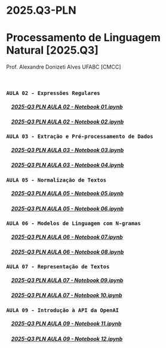 # 2025.Q3-PLN

# Processamento de Linguagem Natural [2025.Q3]
Prof. Alexandre Donizeti Alves
UFABC [CMCC]

<br>

### `AULA 02 - Expressões Regulares`

##### &nbsp;&nbsp;&nbsp; [2025-Q3 PLN AULA 02 - Notebook 01.ipynb](https://github.com/adalves-ufabc/2025.Q3-PLN/blob/main/aulas/2025_Q3_PLN_AULA_02_Notebook_01.ipynb)
##### &nbsp;&nbsp;&nbsp; [2025-Q3 PLN AULA 02 - Notebook 02.ipynb](https://github.com/adalves-ufabc/2025.Q3-PLN/blob/main/aulas/2025_Q3_PLN_AULA_02_Notebook_02.ipynb)

### `AULA 03 - Extração e Pré-processamento de Dados`

##### &nbsp;&nbsp;&nbsp; [2025-Q3 PLN AULA 03 - Notebook 03.ipynb](https://github.com/adalves-ufabc/2025.Q3-PLN/blob/main/aulas/2025_Q3_PLN_AULA_03_Notebook_03.ipynb)
##### &nbsp;&nbsp;&nbsp; [2025-Q3 PLN AULA 03 - Notebook 04.ipynb](https://github.com/adalves-ufabc/2025.Q3-PLN/blob/main/aulas/2025_Q3_PLN_AULA_03_Notebook_04.ipynb)

### `AULA 05 - Normalização de Textos`

##### &nbsp;&nbsp;&nbsp; [2025-Q3 PLN AULA 05 - Notebook 05.ipynb](https://github.com/adalves-ufabc/2025.Q3-PLN/blob/main/aulas/2025_Q3_PLN_AULA_05_Notebook_05.ipynb)
##### &nbsp;&nbsp;&nbsp; [2025-Q3 PLN AULA 05 - Notebook 06.ipynb](https://github.com/adalves-ufabc/2025.Q3-PLN/blob/main/aulas/2025_Q3_PLN_AULA_05_Notebook_06.ipynb)

### `AULA 06 - Modelos de Linguagem com N-gramas`

##### &nbsp;&nbsp;&nbsp; [2025-Q3 PLN AULA 06 - Notebook 07.ipynb](https://github.com/adalves-ufabc/2025.Q3-PLN/blob/main/aulas/2025_Q3_PLN_AULA_06_Notebook_07.ipynb)
##### &nbsp;&nbsp;&nbsp; [2025-Q3 PLN AULA 06 - Notebook 08.ipynb](https://github.com/adalves-ufabc/2025.Q3-PLN/blob/main/aulas/2025_Q3_PLN_AULA_06_Notebook_08.ipynb)

### `AULA 07 - Representação de Textos`

##### &nbsp;&nbsp;&nbsp; [2025-Q3 PLN AULA 07 - Notebook 09.ipynb](https://github.com/adalves-ufabc/2025.Q3-PLN/blob/main/aulas/2025_Q3_PLN_AULA_07_Notebook_09.ipynb)
##### &nbsp;&nbsp;&nbsp; [2025-Q3 PLN AULA 07 - Notebook 10.ipynb](https://github.com/adalves-ufabc/2025.Q3-PLN/blob/main/aulas/2025_Q3_PLN_AULA_07_Notebook_10.ipynb)

### `AULA 09 - Introdução à API da OpenAI`

##### &nbsp;&nbsp;&nbsp; [2025-Q3 PLN AULA 09 - Notebook 11.ipynb](https://github.com/adalves-ufabc/2025.Q3-PLN/blob/main/aulas/2025_Q3_PLN_AULA_09_Notebook_11.ipynb)
##### &nbsp;&nbsp;&nbsp; [2025-Q3 PLN AULA 09 - Notebook 12.ipynb](https://github.com/adalves-ufabc/2025.Q3-PLN/blob/main/aulas/2025_Q3_PLN_AULA_09_Notebook_12.ipynb)
